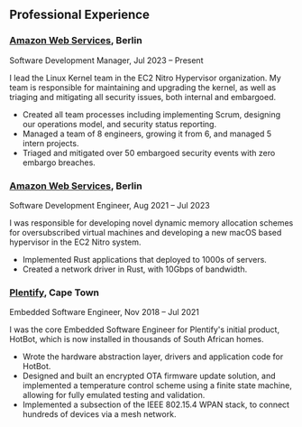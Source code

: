 ## Professional Experience

### [Amazon Web Services](https://aws.amazon.com/), Berlin
Software Development Manager, Jul 2023 – Present


I lead the Linux Kernel team in the EC2 Nitro Hypervisor organization. My team is responsible for maintaining and upgrading the kernel, as well as triaging and mitigating all security issues, both internal and embargoed.

- Created all team processes including implementing Scrum, designing our operations model, and security status reporting.
- Managed a team of 8 engineers, growing it from 6, and managed 5 intern projects.
- Triaged and mitigated over 50 embargoed security events with zero embargo breaches.

### [Amazon Web Services](https://aws.amazon.com), Berlin
Software Development Engineer, Aug 2021 – Jul 2023


I was responsible for developing novel dynamic memory allocation schemes for oversubscribed virtual machines and developing a new macOS based hypervisor in the EC2 Nitro system. 

- Implemented Rust applications that deployed to 1000s of servers.
- Created a network driver in Rust, with 10Gbps of bandwidth. 



### [Plentify](https://plentify.io/), Cape Town
Embedded Software Engineer, Nov 2018 – Jul 2021


I was the core Embedded Software Engineer for Plentify's initial product, HotBot, which is now installed in thousands of South African homes.

- Wrote the hardware abstraction layer, drivers and application code for HotBot.
- Designed and built an encrypted OTA firmware update solution, and implemented a temperature control scheme using a finite state machine, allowing for fully emulated testing and validation.
- Implemented a subsection of the IEEE 802.15.4 WPAN stack, to connect hundreds of devices via a mesh network. 
